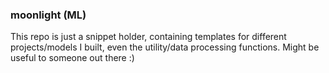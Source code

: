 ### moonlight (ML)

This repo is just a snippet holder, containing templates for different projects/models I built, even the utility/data processing functions.
Might be useful to someone out there :) 
